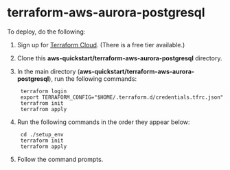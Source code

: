 # terraform-aws-aurora-postgresql
To deploy, do the following:
1. Sign up for [Terraform Cloud](https://app.terraform.io/signup/account). (There is a free tier available.)
2. Clone this **aws-quickstart/terraform-aws-aurora-postgresql** directory.
3. In the main directory (**aws-quickstart/terraform-aws-aurora-postgresql**), run the following commands:

        terraform login
        export TERRAFORM_CONFIG="$HOME/.terraform.d/credentials.tfrc.json"
        terrafrom init
        terrafrom apply

4. Run the following commands in the order they appear below:
   
        cd ./setup_env
        terraform init
        terraform apply
    
5. Follow the command prompts.

